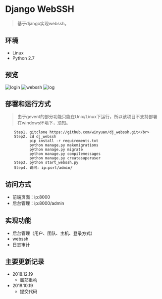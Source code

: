 # Django WebSSH
> 基于django实现webssh。 </br>

## 环境
* Linux
* Python 2.7

## 预览
![login](https://github.com/winyuan/dj_webssh/blob/master/static/img/login.png)
![webssh](https://github.com/winyuan/dj_webssh/blob/master/static/img/webssh.png)
![log](https://github.com/winyuan/dj_webssh/blob/master/static/img/log.png)

## 部署和运行方式
> 由于gevent的部分功能只能在Unix/Linux下运行，所以该项目不支持部署在windows环境下，须知。

```
	Step1. gitclone https://github.com/winyuan/dj_webssh.git</br>
	Step2. cd dj_webssh
           pip install -r requirements.txt
           python manage.py makemigrations
           python manage.py migrate
           python manage.py compilemessages
           python manage.py createsuperuser
	Step3. python start_webssh.py
	Step4. 访问: ip:port/admin/
``` 

## 访问方式
* 前端页面：ip:8000
* 后台管理：ip:8000/admin

## 实现功能
* 后台管理（用户、团队、主机、登录方式）
* webssh
* 日志审计

## 主要更新记录
* 2018.12.19
  * 局部重构
* 2018.10.19
  * 提交代码
